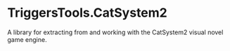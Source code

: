# TriggersTools.CatSystem2
A library for extracting from and working with the CatSystem2 visual novel game engine.
